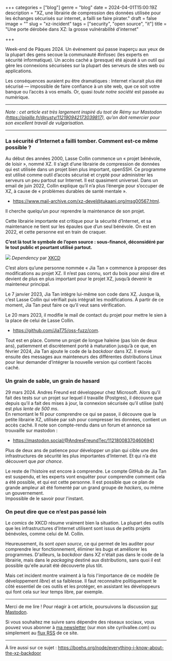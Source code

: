 +++
categories = ["blog"]
genre = "blog"
date = 2024-04-01T15:00:19Z
description = "XZ, une librairie de compression des données utilisée pour les échanges sécurisés sur internet, a failli se faire pirater."
draft = false
image = ""
slug = "xz-incident"
tags = ["security", "open source", "it"]
title = "Une porte dérobée dans XZ: la grosse vulnérabilité d'internet"

+++

Week-end de Pâques 2024. Un événement qui passe inaperçu aux yeux de la plupart des gens secoue la communauté #infosec (les experts en sécurité informatique). Un accès caché a (presque) été ajouté à un outil qui gère les connexions sécurisées sur la plupart des serveurs de sites web ou applications.

Les conséquences auraient pu être dramatiques : Internet n’aurait plus été sécurisé — impossible de faire confiance à un site web, que ce soit votre banque ou l’accès à vos emails. Or, quasi _toute notre société_ est passée au numérique.

---

*Note : cet article est très largement inspiré du *toot* de Rémy sur Mastodon (https://piaille.fr/@rusty/112190942173039817), qu’on doit remercier pour son excellent travail de vulgarisation.*

---

### La sécurité d’Internet a failli tomber. Comment est-ce même possible ?

Au début des années 2000, Lasse Collin commence un « projet bénévole, de loisir », nommé XZ. Il s’agit d’une librairie de compression de données qui est utilisée dans un projet bien plus important, openSSH. Ce programme est utilisé comme outil d’accès sécurisé et crypté pour administrer les serveurs un peu partout sur Internet. Il est quasiment universel.
Dans un email de juin 2022, Collin explique qu’il n’a plus l’énergie pour s’occuper de XZ, à cause de « problèmes durables de santé mentale ».

- https://www.mail-archive.com/xz-devel@tukaani.org/msg00567.html.

Il cherche quelqu’un pour reprendre la maintenance de son projet.

Cette librairie importante est critique pour la sécurité d’Internet, et sa maintenance ne tient sur les épaules que d’un seul bénévole. On est en 2022, et cette personne est en train de craquer.

**C’est là tout le symbole de l’open source : sous-financé, déconsidéré par le tout public et pourtant utilisé partout.**

![](https://imgs.xkcd.com/comics/dependency_2x.png)
_Dependency_ par [XKCD](https://xkcd.com/2347/)

C’est alors qu’une personne nommée « Jia Tan » commence à proposer des modifications au projet XZ. Il n’est pas connu, sort du bois pour ainsi dire et devient de plus en plus important pour le projet XZ, jusqu’à devenir le mainteneur principal.

Le 7 janvier 2023, Jia Tan intègre lui-même son code dans XZ. Jusque là, c’est Lasse Collin qui vérifiait puis intégrait les modifications. À partir de ce moment, Jia Tan peut faire ce qu’il veut sans vérification.

Le 20 mars 2023, il modifie le mail de contact du projet pour mettre le sien à la place de celui de Lasse Collin.

- https://github.com/JiaT75/oss-fuzz/com.

Tout est en place. Comme un projet de longue haleine (pas loin de deux ans), patiemment et discrètement porté à maturation jusqu’à ce que, en février 2024, Jia Tan ajoute le code de la _backdoor_ dans XZ. Il envoie ensuite des messages aux mainteneurs des différentes distributions Linux pour leur demander d’intégrer la nouvelle version qui contient l’accès caché.

### Un grain de sable, un grain de hasard

29 mars 2024. Andres Freund est développeur chez Microsoft. Alors qu’il fait des tests sur un projet sur lequel il travaille (Postgres), il découvre que depuis qu’il a fait des mises à jour, la connexion sécurisée qu’il utilise (ssh) est _plus lente de 500 ms_.  
En remontant le fil pour comprendre ce qui se passe, il découvre que la petite librairie XZ, utilisée par ssh pour compresser les données, contient un accès caché. Il note son compte-rendu dans un forum et annonce sa trouvaille sur mastodon :

- https://mastodon.social/@AndresFreundTec/112180083704606941

Plus de deux ans de patience pour développer un plan qui cible une des infrastructures de sécurité les plus importantes d’Internet. Et qui n’a été découvert que _par chance_.

Le reste de l’histoire est encore à comprendre. Le compte GitHub de Jia Tan est suspendu, et les experts vont enquêter pour comprendre comment cela a été possible, et qui est cette personne. Il est possible que ce plan de grande ampleur ait été fomenté par un grand groupe de _hackers_, ou même un gouvernement.  
Impossible de le savoir pour l'instant.

### On peut dire que ce n’est pas passé loin

Le _comics_ de XKCD résume vraiment bien la situation. La plupart des outils que les infrastructures d'Internet utilisent sont issus de petits projets bénévoles, comme celui de M. Collin.

Heureusement, ils sont _open source_, ce qui permet de les auditer pour comprendre leur fonctionnement, éliminer les _bugs_ et améliorer les programmes. D'ailleurs, la _backdoor_ dans XZ n'était pas dans le code de la librairie, mais dans le _packaging_ destiné aux distributions, sans quoi il est possible qu'elle
aurait été découverte plus tôt.

Mais cet incident montre vraiment à la fois l'importance de ce modèle (le développement _libre_) et sa faiblesse. Il faut reconnaitre politiquement le côté essentiel de ces outils et les protéger, en assistant les développeurs qui font cela sur leur temps libre, par exemple.

---

Merci de me lire ! Pour réagir à cet article, poursuivons la discussion [sur Mastodon](https://tooting.ch/@arveed/).

Si vous souhaitez me suivre sans dépendre des réseaux sociaux, vous pouvez vous abonner à [ma newsletter](https://www.cyrilvallee.com/#/portal/signup) (sur mon site cyrilvallee.com) ou simplement au [flux RSS](https://arveed.com/index.xml) de ce site.

---

À lire aussi sur ce sujet : https://boehs.org/node/everything-i-know-about-the-xz-backdoor
